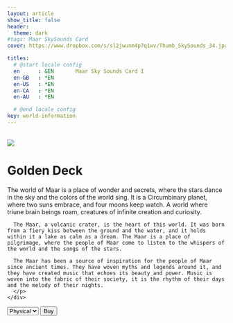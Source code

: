 ```yaml
---
layout: article
show_title: false
header:
  theme: dark
#tags: Maar SkySounds Card
cover: https://www.dropbox.com/s/sl2jwunm4p7q1wv/Thumb_SkySounds_34.jpg?raw=1

titles:
  # @start locale config
  en      : &EN       Maar Sky Sounds Card I
  en-GB   : *EN
  en-US   : *EN
  en-CA   : *EN
  en-AU   : *EN

  # @end locale config
key: world-information
---
```


<br>

<div class="item">
  <div class="item__image">
    <img class="image image--lg" src="https://www.dropbox.com/s/k2gdp6saf52082y/SkySounds34.png?raw=1"/>
  </div>
  <div class="item__content">
    <div class="item__header">
      <h1>Golden Deck</h1>
    </div>
    <div class="item__description">
      <p>The world of Maar is a place of wonder and secrets, where the stars dance in the sky and the colors of the world sing. It is a Circumbinary planet, where two suns embrace, and four moons keep watch. A world where triune brain beings roam, creatures of infinite creation and curiosity.

      The Maar, a volcanic crater, is the heart of this world. It was born from a fiery kiss between the ground and the water, and it holds within it a lake as calm as a dream. The Maar is a place of pilgrimage, where the people of Maar come to listen to the whispers of the world and the songs of the stars.

      The Maar has been a source of inspiration for the people of Maar since ancient times. They have woven myths and legends around it, and they have created music that echoes its beauty and power. Music is woven into the fabric of their society, it is the rhythm of their days and the melody of their nights.
      </p>
    </div>
  </div>
</div>


<div class="p-4">
  <div class="padding: ($spacer * 1.5); margin-top: $spacer*4;">
    <select class="select" id="link-selector">
      <option value="https://maarworld.gumroad.com/l/SkylightFullDeck">Physical</option>
      <option value="https://opensea.io/collection/maar-world-collections">Digital</option>
    </select>
    <button class="button button--primary  button--rounded" id="go-button">Buy</button>
    <div id="display-text" style="margin-top: 20px;"></div>

  </div>
</div>

<script>
  const linkSelector = document.querySelector("#link-selector");
  const displayText = document.querySelector("#display-text");

  linkSelector.addEventListener("change", function() {
    const selectedValue = linkSelector.value;
    switch (selectedValue) {
      case "https://maarworld.gumroad.com/l/SkylightFullDeck":
        displayText.innerHTML = "Buy Physical Deck";
        break;
      case "https://opensea.io/collection/maar-world-collections":
        displayText.innerHTML = "Buy NFT Deck ";
        break;
      default:
        displayText.innerHTML = "< Select your Deck Type";
    }
  });

  // Trigger the change event manually to show the selected option value on page load
  linkSelector.dispatchEvent(new Event('change'));

  const goButton = document.querySelector("#go-button");
  goButton.addEventListener("click", function() {
      const selectedLink = linkSelector.value;
      window.open(selectedLink, "_blank");
    });
</script>
